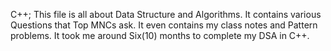 C++;
This file is all about Data Structure and Algorithms.
It contains various Questions that Top MNCs ask.
It even contains my class notes and Pattern problems.
It took me around Six(10) months to complete my DSA in C++.
